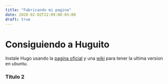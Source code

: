 ```yaml
---
title: "Fabricando mi pagina"
date: 2020-02-02T22:09:08-03:00
draft: true
---
```

# Consiguiendo a Huguito
Instale Hugo usando la [pagina oficial](https://www.gohugo.io/) y una [wiki](https://computingforgeeks.com/how-to-install-hugo-on-ubuntu-debian/) para tener la ultima version en ubuntu. 
 
### Titulo 2

